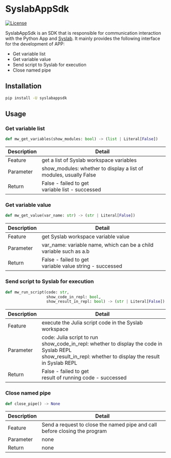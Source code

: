 # SyslabAppSdk

[![License](https://img.shields.io/badge/License-MIT-brightgreen.svg)]()



SyslabAppSdk is an SDK that is responsible for communication interaction with the Python App and [Syslab](https://www.tongyuan.cc/product/MWorksSyslab). It mainly provides the following interface for the development of APP:

- Get variable list
- Get variable value
- Send script to Syslab for execution
- Close named pipe



## Installation

```bash
pip install -U syslabappsdk
```



## Usage

### Get variable list

``` Python
def mw_get_variables(show_modules: bool) -> (list | Literal[False])
```

| Description | Detail                                                       |
| ----------- | ------------------------------------------------------------ |
| Feature     | get a list of Syslab workspace variables                     |
| Parameter   | show_modules: whether to display a list of modules, usually False |
| Return      | False - failed to get<br>variable list - successed           |

### Get variable value

``` Python
def mw_get_value(var_name: str) -> (str | Literal[False])
```

| Description | Detail                                                       |
| ----------- | ------------------------------------------------------------ |
| Feature     | get Syslab workspace variable value                          |
| Parameter   | var_name: variable name, which can be a child variable such as a.b |
| Return      | False - failed to get<br>variable value string - successed   |

### Send script to Syslab for execution

``` Python
def mw_run_script(code: str,
                  show_code_in_repl: bool,
                  show_result_in_repl: bool) -> (str | Literal[False])
```

| Description | Detail                                                       |
| ----------- | ------------------------------------------------------------ |
| Feature     | execute the Julia script code in the Syslab workspace        |
| Parameter   | code: Julia script to run<br/>show_code_in_repl: whether to display the code in Syslab REPL<br/>show_result_in_repl: whether to display the result in Syslab REPL |
| Return      | False - failed to get<br>result of running code - successed  |

### Close named pipe

``` Python
def close_pipe() -> None
```

| Description | Detail                                                       |
| ----------- | ------------------------------------------------------------ |
| Feature     | Send a request to close the named pipe and call before closing the program |
| Parameter   | none                                                         |
| Return      | none                                                         |
